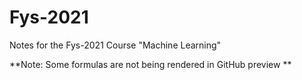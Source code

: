 # Fys-2021
Notes for the Fys-2021 Course "Machine Learning"

**Note: Some formulas are not being rendered in GitHub preview **
